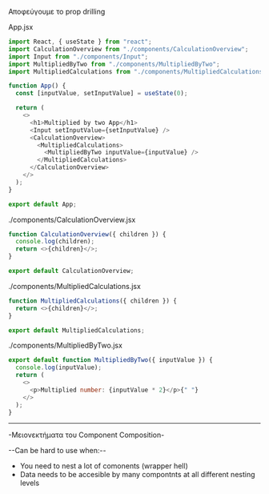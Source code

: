 Αποφεύγουμε το prop drilling

App.jsx

```js
import React, { useState } from "react";
import CalculationOverview from "./components/CalculationOverview";
import Input from "./components/Input";
import MultipliedByTwo from "./components/MultipliedByTwo";
import MultipliedCalculations from "./components/MultipliedCalculations";

function App() {
  const [inputValue, setInputValue] = useState(0);

  return (
    <>
      <h1>Multiplied by two App</h1>
      <Input setInputValue={setInputValue} />
      <CalculationOverview>
        <MultipliedCalculations>
          <MultipliedByTwo inputValue={inputValue} />
        </MultipliedCalculations>
      </CalculationOverview>
    </>
  );
}

export default App;

```

./components/CalculationOverview.jsx

```js
function CalculationOverview({ children }) {
  console.log(children);
  return <>{children}</>;
}

export default CalculationOverview;

```

./components/MultipliedCalculations.jsx

```js
function MultipliedCalculations({ children }) {
  return <>{children}</>;
}

export default MultipliedCalculations;

```
./components/MultipliedByTwo.jsx

```js
export default function MultipliedByTwo({ inputValue }) {
  console.log(inputValue);
  return (
    <>
      <p>Multiplied number: {inputValue * 2}</p>{" "}
    </>
  );
}

```

---

-Μειονεκτήματα του Component Composition-

--Can be hard to use when:--
- You need to nest a lot of comonents (wrapper hell)
- Data needs to be accesible by many compontnts at all different nesting levels

